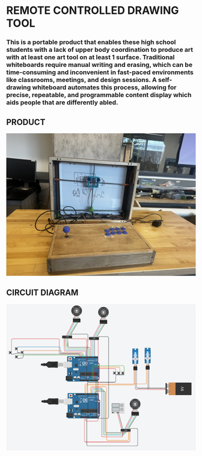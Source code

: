 # REMOTE CONTROLLED DRAWING TOOL

### This is a portable product that enables these high school students with a lack of upper body coordination to produce art with at least one art tool on at least 1 surface. Traditional whiteboards require manual writing and erasing, which can be time-consuming and inconvenient in fast-paced environments like classrooms, meetings, and design sessions. A self-drawing whiteboard automates this process, allowing for precise, repeatable, and programmable content display which aids people that are differently abled.

## PRODUCT

<p align="center">
  <img src="https://github.com/Tofarati262/REMOTE-CONTROLLED-DRAWING-TOOL/blob/main/Assets/IMG_3895.JPEG" alt="PRODUCT">
</p>


## CIRCUIT DIAGRAM

<p align="center">
  <img src="https://github.com/Tofarati262/REMOTE-CONTROLLED-DRAWING-TOOL/blob/main/Assets/Circuit%20Diagram.png?raw=true" alt="Circuit Diagram">
</p>
